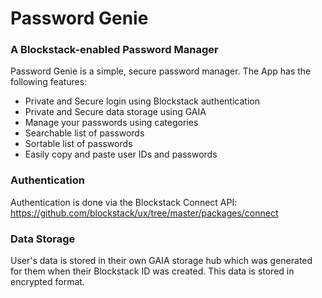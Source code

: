 # **Password Genie**

### **A Blockstack-enabled Password Manager**

Password Genie is a simple, secure password manager.
The App has the following features:

* Private and Secure login using Blockstack authentication
* Private and Secure data storage using GAIA
* Manage your passwords using categories
* Searchable list of passwords
* Sortable list of passwords
* Easily copy and paste user IDs and passwords

### **Authentication**

Authentication is done via the Blockstack Connect API: https://github.com/blockstack/ux/tree/master/packages/connect

### **Data Storage**

User's data is stored in their own GAIA storage hub which was generated for them when their Blockstack ID was created. This data is stored in encrypted format.
